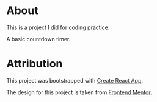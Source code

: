 # About

This is a project I did for coding practice.

A basic countdown timer.

# Attribution

This project was bootstrapped with [Create React App](https://github.com/facebook/create-react-app).

The design for this project is taken from [Frontend Mentor](https://www.frontendmentor.io/).